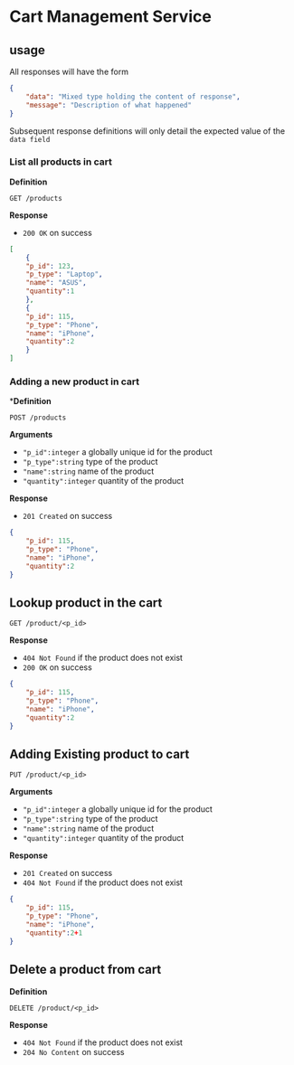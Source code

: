 # Cart Management Service

## usage

All responses will have the form

```json
{
    "data": "Mixed type holding the content of response",
    "message": "Description of what happened"
}
```
Subsequent response definitions will only detail the expected value of the `data field`

### List all products in cart

**Definition**

`GET /products`

**Response**

- `200 OK` on success

```json
[
    {
    "p_id": 123,
    "p_type": "Laptop",
    "name": "ASUS",
    "quantity":1
    },
    {
    "p_id": 115,
    "p_type": "Phone",
    "name": "iPhone",
    "quantity":2
    }   
]
```
### Adding a new product in cart

***Definition**

`POST /products`

**Arguments**

- `"p_id":integer` a globally unique id for the product
- `"p_type":string` type of the product
- `"name":string` name of the product
- `"quantity":integer` quantity of the product

**Response**

- `201 Created` on success

```json
{
    "p_id": 115,
    "p_type": "Phone",
    "name": "iPhone",
    "quantity":2
} 
```

## Lookup product in the cart

`GET /product/<p_id>`

**Response**

- `404 Not Found` if the product does not exist
- `200 OK` on success

```json
{
    "p_id": 115,
    "p_type": "Phone",
    "name": "iPhone",
    "quantity":2
} 
```
## Adding Existing product to cart

`PUT /product/<p_id>`

**Arguments**

- `"p_id":integer` a globally unique id for the product
- `"p_type":string` type of the product
- `"name":string` name of the product
- `"quantity":integer` quantity of the product

**Response**

- `201 Created` on success
- `404 Not Found` if the product does not exist

```json
{
    "p_id": 115,
    "p_type": "Phone",
    "name": "iPhone",
    "quantity":2+1
} 
```

## Delete a product from cart

**Definition**

`DELETE /product/<p_id>`

**Response**

- `404 Not Found` if the product does not exist
- `204 No Content` on success




